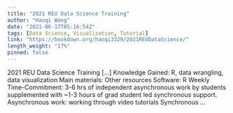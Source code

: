 ```yaml
---
title: "2021 REU Data Science Training"
author: "Haoqi Wang"
date: "2021-06-17T05:16:54Z"
tags: [Data Science, Visualization, Tutorial]
link: "https://bookdown.org/haoqi3329/2021REUDataScience/"
length_weight: "17%"
pinned: false
---
```


2021 REU Data Science Training [...] Knowledge Gained: R, data wrangling, data visualization Main materials: Other resources Software: R Weekly Time-Commitment: 3-6 hrs of independent asynchronous work by students supplemented with ~1-3 hours of grad student led synchronous support. Asynchronous work: working through video tutorials Synchronous ...
